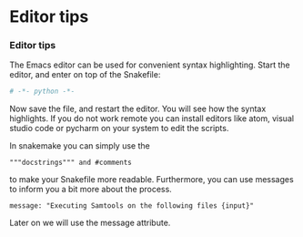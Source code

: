 # Editor tips

### Editor tips

The Emacs editor can be used for convenient syntax highlighting. Start the editor, and enter on top of the Snakefile:

```python
# -*- python -*-
```

Now save the file, and restart the editor. You will see how the syntax highlights. If you do not work remote you can install editors like atom, visual studio code or pycharm on your system to edit the scripts.&#x20;

In snakemake you can simply use the

```
"""docstrings""" and #comments 
```

to make your Snakefile more readable. Furthermore, you can use messages to inform you a bit more about the process.

```
message: "Executing Samtools on the following files {input}"
```

Later on we will use the message attribute.
